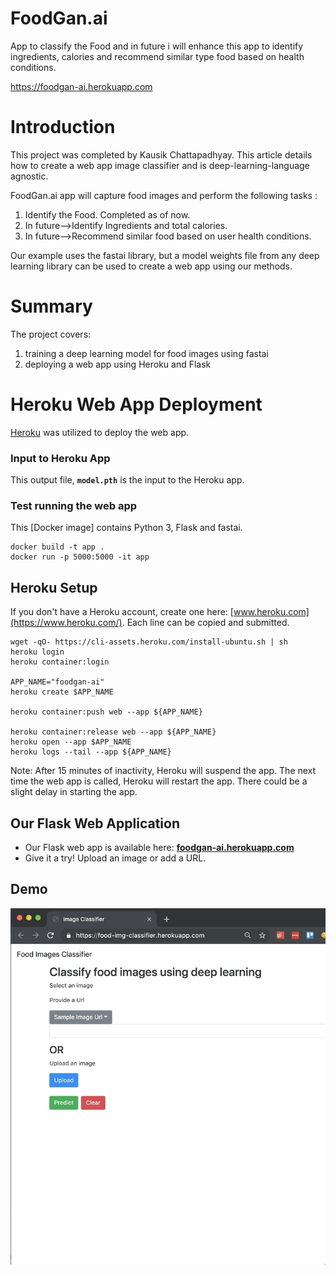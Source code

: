 # FoodGan.ai

App to classify the Food and in future i will enhance this app to identify ingredients, calories and recommend similar type food based on health conditions.

https://foodgan-ai.herokuapp.com

# Introduction

This project was completed by Kausik Chattapadhyay. This article details how to create a web app image classifier and is deep-learning-language agnostic.

FoodGan.ai app will capture food images and perform the following tasks :

1. Identify the Food. Completed as of now.
2. In future-->Identify Ingredients and total calories.
3. In future-->Recommend similar food based on user health conditions.

Our example uses the fastai library, but a model weights file from any deep learning library can be used to create a web app using our methods.

# Summary

The project covers:

1. training a deep learning model for food images using fastai
2. deploying a web app using Heroku and Flask


# Heroku Web App Deployment

[Heroku](https://www.heroku.com/) was utilized to deploy the web app.

### Input to Heroku App

This output file, **`model.pth`** is the input to the Heroku app.  

 
### Test running the web app
This [Docker image] contains Python 3, Flask and fastai.
```
docker build -t app .
docker run -p 5000:5000 -it app 
```

## Heroku Setup
If you don't have a Heroku account, create one here: [www.heroku.com](https://www.heroku.com/).  Each line can be copied and submitted.  
```
wget -qO- https://cli-assets.heroku.com/install-ubuntu.sh | sh
heroku login
heroku container:login

APP_NAME="foodgan-ai"
heroku create $APP_NAME

heroku container:push web --app ${APP_NAME}

heroku container:release web --app ${APP_NAME}
heroku open --app $APP_NAME
heroku logs --tail --app ${APP_NAME}
```

Note:  After 15 minutes of inactivity, Heroku will suspend the app.  The next time the web app is called, Heroku will restart the app.  There could be a slight delay in starting the app.
 
## Our Flask Web Application
- Our Flask web app is available here:  [**foodgan-ai.herokuapp.com**]( https://foodgan-ai.herokuapp.com/)
- Give it a try!  Upload an image or add a URL. 

## Demo

![Demo](assets/demo.gif)


 


 

 
 
 


